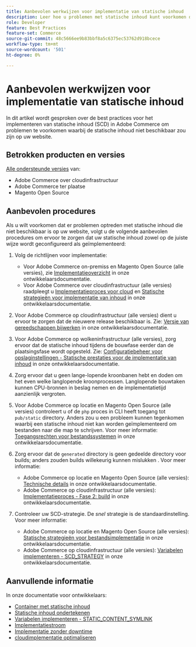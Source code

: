 ```yaml
---
title: Aanbevolen werkwijzen voor implementatie van statische inhoud
description: Leer hoe u problemen met statische inhoud kunt voorkomen die niet op uw Adobe Commerce- of Magento Open Source-winkel worden weergegeven.
role: Developer
feature: Best Practices
feature-set: Commerce
source-git-commit: 48c5666ee9b83bbf8a5c6375ec53762d918bcece
workflow-type: tm+mt
source-wordcount: '501'
ht-degree: 0%

---
```



# Aanbevolen werkwijzen voor implementatie van statische inhoud

In dit artikel wordt gesproken over de best practices voor het implementeren van statische inhoud (SCD) in Adobe Commerce om problemen te voorkomen waarbij de statische inhoud niet beschikbaar zou zijn op uw website.

## Betrokken producten en versies

[Alle ondersteunde versies](../../../release/versions.md) van:

* Adobe Commerce over cloudinfrastructuur
* Adobe Commerce ter plaatse
* Magento Open Source

## Aanbevolen procedures

Als u wilt voorkomen dat er problemen optreden met statische inhoud die niet beschikbaar is op uw website, volgt u de volgende aanbevolen procedures om ervoor te zorgen dat uw statische inhoud zowel op de juiste wijze wordt geconfigureerd als geïmplementeerd:

1. Volg de richtlijnen voor implementatie:
   * Voor Adobe Commerce on-premiss en Magento Open Source (alle versies), zie [Implementatieoverzicht](../../../configuration/deployment/overview.md) in onze ontwikkelaarsdocumentatie.
   * Voor Adobe Commerce over cloudinfrastructuur (alle versies) raadpleegt u [Implementatieproces voor cloud](https://devdocs.magento.com/cloud/deploy/cloud-deployment-process.html) en [Statische strategieën voor implementatie van inhoud](https://devdocs.magento.com/cloud/deploy/static-content-deployment.html) in onze ontwikkelaarsdocumentatie.

1. Voor Adobe Commerce op cloudinfrastructuur (alle versies) dient u ervoor te zorgen dat de nieuwere release beschikbaar is. Zie: [Versie van gereedschappen bijwerken](https://devdocs.magento.com/cloud/release-notes/ece-release-notes.html) in onze ontwikkelaarsdocumentatie.
1. Voor Adobe Commerce op wolkeninfrastructuur (alle versies), zorg ervoor dat de statische inhoud tijdens de bouwfase eerder dan de plaatsingsfase wordt opgesteld. Zie: [Configuratiebeheer voor opslaginstellingen - Statische prestaties voor de implementatie van inhoud](https://devdocs.magento.com/cloud/live/sens-data-over.html#cloud-confman-scd-over) in onze ontwikkelaarsdocumentatie.
1. Zorg ervoor dat u geen lange-lopende kroonbanen hebt en doden om het even welke langlopende kroonprocessen. Langlopende bouwtaken kunnen CPU-bronnen in beslag nemen en de implementatietijd aanzienlijk vergroten.
1. Voor Adobe Commerce op locatie en Magento Open Source (alle versies) controleert u of de `php` proces in CLI heeft toegang tot `pub/static` directory. Anders zou u een probleem kunnen tegenkomen waarbij een statische inhoud niet kan worden geïmplementeerd om bestanden naar die map te schrijven. Voor meer informatie: [Toegangsrechten voor bestandssystemen](https://experienceleague.adobe.com/docs/commerce-operations/configuration-guide/deployment/file-system-permissions.html) in onze ontwikkelaarsdocumentatie.
1. Zorg ervoor dat de `generated` directory is geen gedeelde directory voor builds; anders zouden builds willekeurig kunnen mislukken . Voor meer informatie:
   * Adobe Commerce op locatie en Magento Open Source (alle versies): [Technische details](https://experienceleague.adobe.com/docs/commerce-operations/configuration-guide/deployment/technical-details.html) in onze ontwikkelaarsdocumentatie.
   * Adobe Commerce op cloudinfrastructuur (alle versies): [Implementatieproces - Fase 2: build](https://devdocs.magento.com/cloud/reference/discover-deploy.html#cloud-deploy-over-phases-build) in onze ontwikkelaarsdocumentatie.

1. Controleer uw SCD-strategie. De *snel* strategie is de standaardinstelling. Voor meer informatie:
   * Adobe Commerce op locatie en Magento Open Source (alle versies): [Statische strategieën voor bestandsimplementatie](https://experienceleague.adobe.com/docs/commerce-operations/configuration-guide/cli/static-view/static-view-file-strategy.html) in onze ontwikkelaarsdocumentatie.
   * Adobe Commerce op cloudinfrastructuur (alle versies): [Variabelen implementeren - SCD\_STRATEGY](https://devdocs.magento.com/cloud/env/variables-deploy.html#scd_strategy) in onze ontwikkelaarsdocumentatie.

## Aanvullende informatie

In onze documentatie voor ontwikkelaars:

* [Container met statische inhoud](https://developer.adobe.com/commerce/admin-developer/pattern-library/containers/static-content/)
* [Statische inhoud ondertekenen](https://experienceleague.adobe.com/docs/commerce-operations/configuration-guide/cache/static-content-signing.html)
* [Variabelen implementeren - STATIC\_CONTENT\_SYMLINK](https://devdocs.magento.com/cloud/env/variables-deploy.html#static_content_symlink)
* [Implementatiestroom](../../../performance/deployment-flow.md)
* [Implementatie zonder downtime](https://devdocs.magento.com/cloud/deploy/reduce-downtime.html)
* [cloudimplementatie optimaliseren](https://devdocs.magento.com/cloud/deploy/optimize-cloud-deployment.html)

